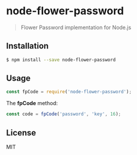 # node-flower-password

> Flower Password implementation for Node.js

## Installation

```bash
$ npm install --save node-flower-password
```

## Usage

```js
const fpCode = require('node-flower-password');
```

The **fpCode** method:

```js
const code = fpCode('password', 'key', 16);
```

## License

MIT
